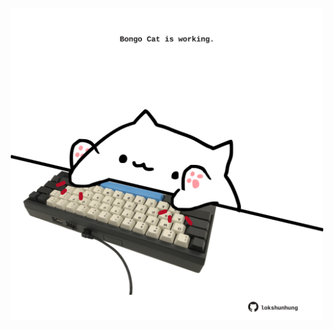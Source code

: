 <!-- built at 15/07/2021, 18:02:05 UTC -->
<p align="center">
  <img width="500" height="500" src="./ReadmeImage.svg">
</p>

